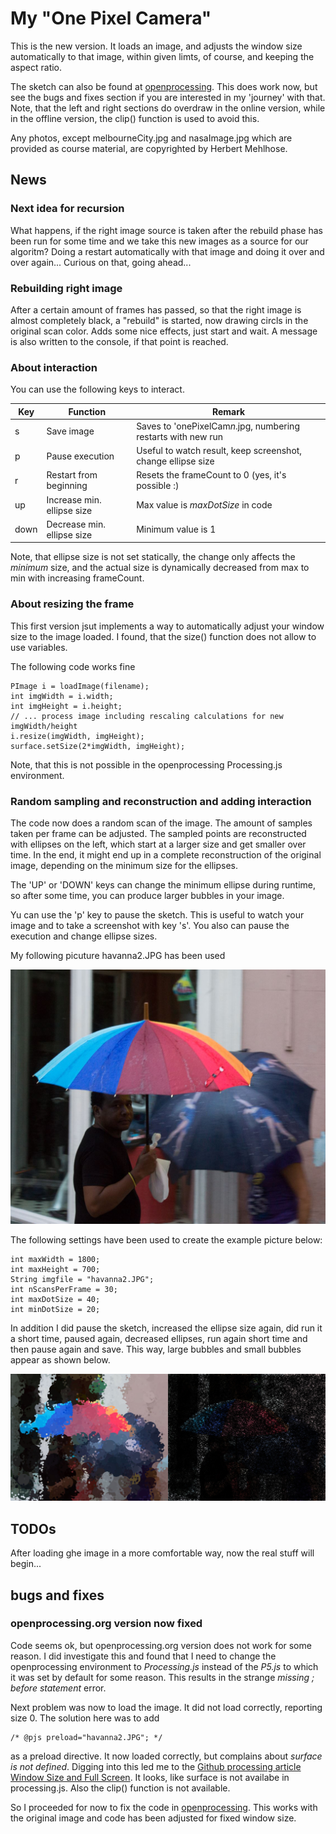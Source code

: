 # My "One Pixel Camera"

This is the new version. It loads an image, and adjusts the window size automatically to that image, within given limts, of course,
and keeping the aspect ratio.

The sketch can also be found at [openprocessing](https://www.openprocessing.org/sketch/430564). This does work now, but see 
the bugs and fixes section if you are interested in my 'journey' with that. Note, that the left and right sections do overdraw
in the online version, while in the offline version, the clip() function is used to avoid this.

Any photos, except melbourneCity.jpg and nasaImage.jpg which are provided as course material, are copyrighted by Herbert Mehlhose.

## News

### Next idea for recursion

What happens, if the right image source is taken after the rebuild phase has been run for some time and we take
this new images as a source for our algoritm? Doing a restart automatically with that image and doing it over
and over again... Curious on that, going ahead...

### Rebuilding right image

After a certain amount of frames has passed, so that the right image is almost completely black, a "rebuild"
is started, now drawing circls in the original scan color. Adds some nice effects, just start and wait. A message
is also written to the console, if that point is reached.

### About interaction

You can use the following keys to interact.

| Key | Function | Remark     |
|------------------------|-------------|-------------|
| s  | Save image           | Saves to 'onePixelCam*n*.jpg, numbering restarts with new run |
| p  | Pause execution | Useful to watch result, keep screenshot, change ellipse size |
| r  | Restart from beginning | Resets the frameCount to 0 (yes, it's possible :) |
| up  | Increase min. ellipse size | Max value is *maxDotSize* in code |
| down  | Decrease min. ellipse size | Minimum value is 1 |

Note, that ellipse size is not set statically, the change only affects the *minimum* size, and the actual
size is dynamically decreased from max to min with increasing frameCount.

### About resizing the frame

This first version jsut implements a way to automatically adjust your window size to the image loaded. I found, that
the size() function does not allow to use variables. 

The following code works fine
```
PImage i = loadImage(filename);
int imgWidth = i.width;
int imgHeight = i.height;
// ... process image including rescaling calculations for new imgWidth/height
i.resize(imgWidth, imgHeight);
surface.setSize(2*imgWidth, imgHeight);
```

Note, that this is not possible in the openprocessing Processing.js environment.

### Random sampling and reconstruction and adding interaction

The code now does a random scan of the image. The amount of samples taken per frame can be adjusted. The sampled points
are reconstructed with ellipses on the left, which start at a larger size and get smaller over time. In the end, it 
might end up in a complete reconstruction of the original image, depending on the minimum size for the ellipses.

The 'UP' or 'DOWN' keys can change the minimum ellipse during runtime, so after some time, you can produce larger
bubbles in your image.

Yu can use the 'p' key to pause the sketch. This is useful to watch your image and to take a screenshot with key 's'.
You also can pause the execution and change ellipse sizes.

My following picuture havanna2.JPG has been used

![Havanna source image](data/havanna2.JPG)

The following settings have been used to create the example picture below: 
```
int maxWidth = 1800;
int maxHeight = 700;
String imgfile = "havanna2.JPG";
int nScansPerFrame = 30;
int maxDotSize = 40;
int minDotSize = 20;
```
In addition I did pause the sketch, increased the ellipse size again, did run it a short time, paused again, decreased
ellipses, run again short time and then pause again and save. This way, large bubbles and small bubbles appear as shown below.

![Running the sketch](havanna-test-1.jpg)

## TODOs

After loading ghe image in a more comfortable way, now the real stuff will begin...

## bugs and fixes

### openprocessing.org version now fixed

Code seems ok, but openprocessing.org version does not work for some reason. I did investigate this and found
that I need to change the openprocessing environment to *Processing.js* instead of the *P5.js* to which it was 
set by default for some reason. This results in the strange *missing ; before statement* error.

Next problem was now to load the image. It did not load correctly, reporting size 0. The solution here was to add
```
/* @pjs preload="havanna2.JPG"; */
```
as a preload directive. It now loaded correctly, but complains about *surface is not defined*. Digging into this led
me to the [Github processing article Window Size and Full Screen](https://github.com/processing/processing/wiki/Window-Size-and-Full-Screen).
It looks, like surface is not availabe in processing.js. Also the clip() function is not available.

So I proceeded for now to fix the code in [openprocessing](https://www.openprocessing.org/sketch/430564). This works 
with the original image and code has been adjusted for fixed window size.